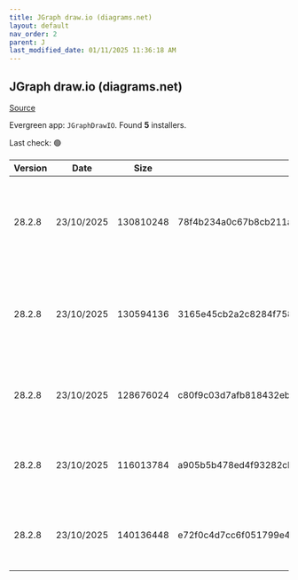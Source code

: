 ```yaml
---
title: JGraph draw.io (diagrams.net)
layout: default
nav_order: 2
parent: J
last_modified_date: 01/11/2025 11:36:18 AM
---
```


## JGraph draw.io (diagrams.net)

[Source](https://www.drawio.com)

Evergreen app: `JGraphDrawIO`. Found **5** installers.

Last check: 🟢

| Version | Date       | Size      | Sha256                                                           | Architecture | InstallerType | Type | URI                                                                                                                                                                                                                                              |
| ------- | ---------- | --------- | ---------------------------------------------------------------- | ------------ | ------------- | ---- | ------------------------------------------------------------------------------------------------------------------------------------------------------------------------------------------------------------------------------------------------ |
| 28.2.8  | 23/10/2025 | 130810248 | 78f4b234a0c67b8cb211a42ebe845d398fa398051519838d601ec29a7aace55d | ARM64        | Default       | exe  | [https://github.com/jgraph/drawio-desktop/releases/download/v28.2.8/draw.io-arm64-28.2.8-windows-arm64-installer.exe](https://github.com/jgraph/drawio-desktop/releases/download/v28.2.8/draw.io-arm64-28.2.8-windows-arm64-installer.exe)       |
| 28.2.8  | 23/10/2025 | 130594136 | 3165e45cb2a2c8284f758100be8f66ddfb489ed93617c380bfb4de69e37d92b6 | ARM64        | Portable      | exe  | [https://github.com/jgraph/drawio-desktop/releases/download/v28.2.8/draw.io-arm64-28.2.8-windows-arm64-no-installer.exe](https://github.com/jgraph/drawio-desktop/releases/download/v28.2.8/draw.io-arm64-28.2.8-windows-arm64-no-installer.exe) |
| 28.2.8  | 23/10/2025 | 128676024 | c80f9c03d7afb818432eb06055049bf0e7d49bc54d8629912c663b6a4dd6217a | x86          | Default       | exe  | [https://github.com/jgraph/drawio-desktop/releases/download/v28.2.8/draw.io-28.2.8-windows-installer.exe](https://github.com/jgraph/drawio-desktop/releases/download/v28.2.8/draw.io-28.2.8-windows-installer.exe)                               |
| 28.2.8  | 23/10/2025 | 116013784 | a905b5b478ed4f93282cb88d27fdf7e4eff7824a3de2d5cb414a112454e17cfe | x86          | Default       | exe  | [https://github.com/jgraph/drawio-desktop/releases/download/v28.2.8/draw.io-ia32-28.2.8-windows-32bit-installer.exe](https://github.com/jgraph/drawio-desktop/releases/download/v28.2.8/draw.io-ia32-28.2.8-windows-32bit-installer.exe)         |
| 28.2.8  | 23/10/2025 | 140136448 | e72f0c4d7cc6f051799e44cbe796e4a59c94daf1a0832312018333ba95e67d4f | x86          | Default       | msi  | [https://github.com/jgraph/drawio-desktop/releases/download/v28.2.8/draw.io-28.2.8.msi](https://github.com/jgraph/drawio-desktop/releases/download/v28.2.8/draw.io-28.2.8.msi)                                                                   |
